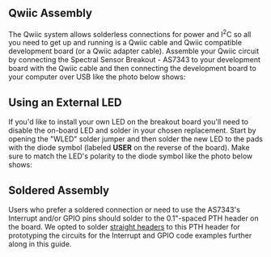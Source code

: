 

## Qwiic Assembly

The Qwiic system allows solderless connections for power and I<sup>2</sup>C so all you need to get up and running is a Qwiic cable and Qwiic compatible development board (or a Qwiic adapter cable). Assemble your Qwiic circuit by connecting the Spectral Sensor Breakout - AS7343 to your development board with the Qwiic cable and then connecting the development board to your computer over USB like the photo below shows:

## Using an External LED

If you'd like to install your own LED on the breakout board you'll need to disable the on-board LED and solder in your chosen replacement. Start by opening the "WLED" solder jumper and then solder the new LED to the pads with the diode symbol (labeled <b>USER</b> on the reverse of the board). Make sure to match the LED's polarity to the diode symbol like the photo below shows:

## Soldered Assembly

Users who prefer a soldered connection or need to use the AS7343's Interrupt and/or GPIO pins should solder to the 0.1"-spaced PTH header on the board. We opted to solder [straight headers](https://www.sparkfun.com/break-away-headers-straight.html) to this PTH header for prototyping the circuits for the Interrupt and GPIO code examples further along in this guide. 